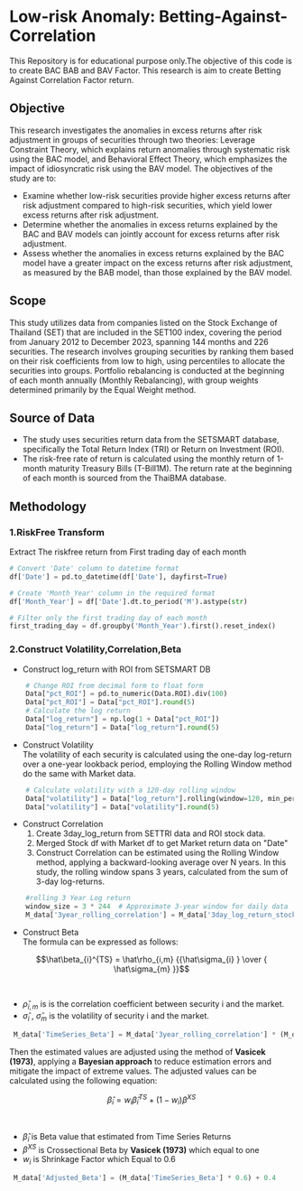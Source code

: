 # Low-risk Anomaly: Betting-Against-Correlation 
This Repository is for educational purpose only.The objective of this code is to create BAC BAB and BAV Factor.
This research is aim to create Betting Against Correlation Factor return.

## Objective 
This research investigates the anomalies in excess returns after risk adjustment in groups of securities through two theories: Leverage Constraint Theory, which explains return anomalies through systematic risk using the BAC model, and Behavioral Effect Theory, which emphasizes the impact of idiosyncratic risk using the BAV model. The objectives of the study are to:

- Examine whether low-risk securities provide higher excess returns after risk adjustment compared to high-risk securities, which yield lower excess returns after risk adjustment.
- Determine whether the anomalies in excess returns explained by the BAC and BAV models can jointly account for excess returns after risk adjustment.
- Assess whether the anomalies in excess returns explained by the BAC model have a greater impact on the excess returns after risk adjustment, as measured by the BAB model, than those explained by the BAV model.

## Scope
This study utilizes data from companies listed on the Stock Exchange of Thailand (SET) that are included in the SET100 index, covering the period from January 2012 to December 2023, spanning 144 months and 226 securities. The research involves grouping securities by ranking them based on their risk coefficients from low to high, using percentiles to allocate the securities into groups. Portfolio rebalancing is conducted at the beginning of each month annually (Monthly Rebalancing), with group weights determined primarily by the Equal Weight method.

## Source of Data
- The study uses securities return data from the SETSMART database, specifically the Total Return Index (TRI) or Return on Investment (ROI). 
- The risk-free rate of return is calculated using the monthly return of 1-month maturity Treasury Bills (T-Bill1M). The return rate at the beginning of each month is sourced from the ThaiBMA database.

## Methodology
### 1.RiskFree Transform
Extract The riskfree return from First trading day of each month 
``` python 
# Convert 'Date' column to datetime format
df['Date'] = pd.to_datetime(df['Date'], dayfirst=True)

# Create 'Month_Year' column in the required format
df['Month_Year'] = df['Date'].dt.to_period('M').astype(str)

# Filter only the first trading day of each month
first_trading_day = df.groupby('Month_Year').first().reset_index()

```
### 2.Construct Volatility,Correlation,Beta
- Construct log_return with ROI from SETSMART DB 
``` python
    # Change ROI from decimal form to float form
    Data["pct_ROI"] = pd.to_numeric(Data.ROI).div(100)
    Data["pct_ROI"] = Data["pct_ROI"].round(5)
    # Calculate the log return
    Data["log_return"] = np.log(1 + Data["pct_ROI"])
    Data["log_return"] = Data["log_return"].round(5)
```
- Construct Volatility<br>
  The volatility of each security is calculated using the one-day log-return over a one-year lookback period, employing the Rolling Window method do the same with Market data.
```python
    # Calculate volatility with a 120-day rolling window
    Data["volatility"] = Data["log_return"].rolling(window=120, min_periods=120).std()
    Data["volatility"] = Data["volatility"].round(5)
```
- Construct Correlation<br>
    1. Create 3day_log_return from SETTRI data and ROI stock data.
    2. Merged Stock df with Market df to get Market return data on "Date"
    3. Construct Correlation can be estimated using the Rolling Window method, applying a backward-looking average over N years. In this study, the rolling window spans 3 years, calculated from the sum of 3-day log-returns.
``` python
    #rolling 3 Year Log return
    window_size = 3 * 244  # Approximate 3-year window for daily data
    M_data['3year_rolling_correlation'] = M_data['3day_log_return_stock'].rolling(window=window_size).corr(M_data['3day_log_return_market']).round(5)
```
- Construct Beta<br>
The formula can be expressed as follows:

```math 
\hat\beta_{i}^{TS} = \hat\rho_{i,m} {{\hat\sigma_{i} } \over { \hat\sigma_{m} }}
```
<br>

- $\hat\rho_{i,m}$ is  is the correlation coefficient between security i and the market.
- $\hat\sigma_{i}$ , $\hat\sigma_{m}$ is the volatility of security i and the market.

``` python
 M_data['TimeSeries_Beta'] = M_data['3year_rolling_correlation'] * (M_data['volatility_stock'] / M_data['volatility_market'])
```
Then the  estimated values are adjusted using the method of **Vasicek (1973)**, applying a **Bayesian approach** to reduce estimation errors and mitigate the impact of extreme values. The adjusted values can be calculated using the following equation:

```math 
\hat\beta_{i} = {w_{i}}{\hat\beta_{i}^{TS}}  + (1 - {w_{i}}) {\beta^{XS}}
```
<br>

- $\hat\beta_{i}$ is Beta value that estimated from Time Series Returns
- $\beta^{XS}$ is Crossectional Beta by **Vasicek (1973)** which equal to one
- ${w_{i}}$ is Shrinkage Factor which Equal to 0.6

```python
 M_data['Adjusted_Beta'] = (M_data['TimeSeries_Beta'] * 0.6) + 0.4
```






